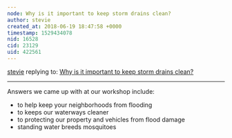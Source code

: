 ```yaml
---
node: Why is it important to keep storm drains clean? 
author: stevie
created_at: 2018-06-19 18:47:58 +0000
timestamp: 1529434078
nid: 16528
cid: 23129
uid: 422561
---
```




[stevie](../profile/stevie) replying to: [Why is it important to keep storm drains clean? ](../notes/stevie/06-19-2018/why-is-it-important-to-keep-storm-drains-clean)

----
Answers we came up with at our workshop include:

- to help keep your neighborhoods from flooding 
- to keeps our waterways cleaner
- to protecting our property and vehicles from flood damage 
- standing water breeds mosquitoes 

